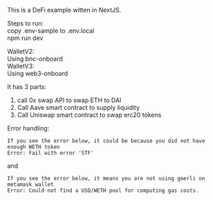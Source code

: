 This is a DeFi example witten in NextJS.  

Steps to run:  
copy .env-sample to .env.local  
npm run dev

WalletV2:  
  Using bnc-onboard  
WalletV3:  
  Using web3-onboard

It has 3 parts:  
1. call 0x swap API  to swap ETH to DAI  
2. Call Aave smart contract to supply liquidity  
3. Call Uniswap smart contract to swap erc20 tokens  
  
Error handling:  

```  
If you see the error below, it could be because you did not have enough WETH token
Error: Fail with error 'STF'
```
and
```
If you see the error below, it means you are not using goerli on metamask wallet
Error: Could not find a USD/WETH pool for computing gas costs.
```